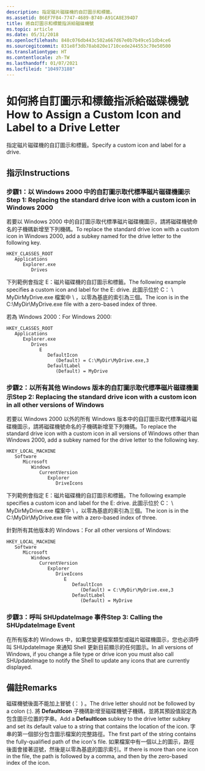 ```yaml
---
description: 指定磁片磁碟機的自訂圖示和標籤。
ms.assetid: B6EF7F84-7747-4689-B740-A91CA8E394D7
title: 將自訂圖示和標籤指派給磁碟機號
ms.topic: article
ms.date: 05/31/2018
ms.openlocfilehash: 848c076db443c502a667d67e0b7b49ce51db4ce6
ms.sourcegitcommit: 831e8f3db78ab820e1710cede244553c70e50500
ms.translationtype: HT
ms.contentlocale: zh-TW
ms.lasthandoff: 01/07/2021
ms.locfileid: "104973188"
---
```

# <a name="how-to-assign-a-custom-icon-and-label-to-a-drive-letter"></a><span data-ttu-id="2ff2c-103">如何將自訂圖示和標籤指派給磁碟機號</span><span class="sxs-lookup"><span data-stu-id="2ff2c-103">How to Assign a Custom Icon and Label to a Drive Letter</span></span>

<span data-ttu-id="2ff2c-104">指定磁片磁碟機的自訂圖示和標籤。</span><span class="sxs-lookup"><span data-stu-id="2ff2c-104">Specify a custom icon and label for a drive.</span></span>

## <a name="instructions"></a><span data-ttu-id="2ff2c-105">指示</span><span class="sxs-lookup"><span data-stu-id="2ff2c-105">Instructions</span></span>

### <a name="step-1-replacing-the-standard-drive-icon-with-a-custom-icon-in-windows-2000"></a><span data-ttu-id="2ff2c-106">步驟1：以 Windows 2000 中的自訂圖示取代標準磁片磁碟機圖示</span><span class="sxs-lookup"><span data-stu-id="2ff2c-106">Step 1: Replacing the standard drive icon with a custom icon in Windows 2000</span></span>

<span data-ttu-id="2ff2c-107">若要以 Windows 2000 中的自訂圖示取代標準磁片磁碟機圖示，請將磁碟機號命名的子機碼新增至下列機碼。</span><span class="sxs-lookup"><span data-stu-id="2ff2c-107">To replace the standard drive icon with a custom icon in Windows 2000, add a subkey named for the drive letter to the following key.</span></span>

```
HKEY_CLASSES_ROOT
   Applications
      Explorer.exe
         Drives
```

<span data-ttu-id="2ff2c-108">下列範例會指定 E：磁片磁碟機的自訂圖示和標籤。</span><span class="sxs-lookup"><span data-stu-id="2ff2c-108">The following example specifies a custom icon and label for the E: drive.</span></span> <span data-ttu-id="2ff2c-109">此圖示位於 C： \\ MyDirMyDrive.exe 檔案中 \\ ，以零為基底的索引為三個。</span><span class="sxs-lookup"><span data-stu-id="2ff2c-109">The icon is in the C:\\MyDir\\MyDrive.exe file with a zero-based index of three.</span></span>

<span data-ttu-id="2ff2c-110">若為 Windows 2000：</span><span class="sxs-lookup"><span data-stu-id="2ff2c-110">For Windows 2000:</span></span>

```
HKEY_CLASSES_ROOT
   Applications
      Explorer.exe
         Drives
            E
               DefaultIcon
                  (Default) = C:\MyDir\MyDrive.exe,3
               DefaultLabel
                  (Default) = MyDrive
```

### <a name="step-2-replacing-the-standard-drive-icon-with-a-custom-icon-in-all-other-versions-of-windows"></a><span data-ttu-id="2ff2c-111">步驟2：以所有其他 Windows 版本的自訂圖示取代標準磁片磁碟機圖示</span><span class="sxs-lookup"><span data-stu-id="2ff2c-111">Step 2: Replacing the standard drive icon with a custom icon in all other versions of Windows</span></span>

<span data-ttu-id="2ff2c-112">若要以 Windows 2000 以外的所有 Windows 版本中的自訂圖示取代標準磁片磁碟機圖示，請將磁碟機號命名的子機碼新增至下列機碼。</span><span class="sxs-lookup"><span data-stu-id="2ff2c-112">To replace the standard drive icon with a custom icon in all versions of Windows other than Windows 2000, add a subkey named for the drive letter to the following key.</span></span>

```
HKEY_LOCAL_MACHINE
   Software
      Microsoft
         Windows
            CurrentVersion
               Explorer
                  DriveIcons
```

<span data-ttu-id="2ff2c-113">下列範例會指定 E：磁片磁碟機的自訂圖示和標籤。</span><span class="sxs-lookup"><span data-stu-id="2ff2c-113">The following example specifies a custom icon and label for the E: drive.</span></span> <span data-ttu-id="2ff2c-114">此圖示位於 C： \\ MyDirMyDrive.exe 檔案中 \\ ，以零為基底的索引為三個。</span><span class="sxs-lookup"><span data-stu-id="2ff2c-114">The icon is in the C:\\MyDir\\MyDrive.exe file with a zero-based index of three.</span></span>

<span data-ttu-id="2ff2c-115">針對所有其他版本的 Windows：</span><span class="sxs-lookup"><span data-stu-id="2ff2c-115">For all other versions of Windows:</span></span>

```
HKEY_LOCAL_MACHINE
   Software
      Microsoft
         Windows
            CurrentVersion
               Explorer
                  DriveIcons
                     E
                        DefaultIcon
                           (Default) = C:\MyDir\MyDrive.exe,3
                        DefaultLabel
                           (Default) = MyDrive
```

### <a name="step-3-calling-the-shupdateimage-event"></a><span data-ttu-id="2ff2c-116">步驟3：呼叫 SHUpdateImage 事件</span><span class="sxs-lookup"><span data-stu-id="2ff2c-116">Step 3: Calling the SHUpdateImage Event</span></span>

<span data-ttu-id="2ff2c-117">在所有版本的 Windows 中，如果您變更檔案類型或磁片磁碟機圖示，您也必須呼叫 SHUpdateImage 來通知 Shell 更新目前顯示的任何圖示。</span><span class="sxs-lookup"><span data-stu-id="2ff2c-117">In all versions of Windows, if you change a file type or drive icon you must also call SHUpdateImage to notify the Shell to update any icons that are currently displayed.</span></span>

## <a name="remarks"></a><span data-ttu-id="2ff2c-118">備註</span><span class="sxs-lookup"><span data-stu-id="2ff2c-118">Remarks</span></span>

<span data-ttu-id="2ff2c-119">磁碟機號後面不能加上冒號 (： ) 。</span><span class="sxs-lookup"><span data-stu-id="2ff2c-119">The drive letter should not be followed by a colon (:).</span></span> <span data-ttu-id="2ff2c-120">將 **DefaultIcon** 子機碼新增至磁碟機號子機碼，並將其預設值設定為包含圖示位置的字串。</span><span class="sxs-lookup"><span data-stu-id="2ff2c-120">Add a **DefaultIcon** subkey to the drive letter subkey and set its default value to a string that contains the location of the icon.</span></span> <span data-ttu-id="2ff2c-121">字串的第一個部分包含圖示檔案的完整路徑。</span><span class="sxs-lookup"><span data-stu-id="2ff2c-121">The first part of the string contains the fully-qualified path of the icon's file.</span></span> <span data-ttu-id="2ff2c-122">如果檔案中有一個以上的圖示，路徑後面會接著逗號，然後是以零為基底的圖示索引。</span><span class="sxs-lookup"><span data-stu-id="2ff2c-122">If there is more than one icon in the file, the path is followed by a comma, and then by the zero-based index of the icon.</span></span>

 

 



